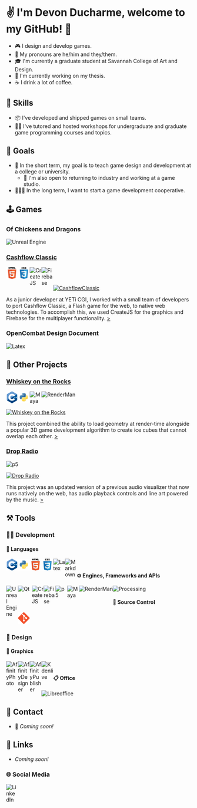 # ✌️ I'm Devon Ducharme, welcome to my GitHub! 🐙

- 🎮 I design and develop games.
- 🧔 My pronouns are he/him and they/them.
- 🎓 I'm currently a graduate student at Savannah College of Art and Design.
- 📝 I'm currently working on my thesis.
- ☕ I drink a lot of coffee.
<!-- - 🌹 I'm a member of the DSA and IWW. -->

## 🤹 Skills

- 📦 I've developed and shipped games on small teams.
- 👨‍🏫 I've tutored and hosted workshops for undergraduate and graduate game programming courses and topics.
<!-- - 🤝 I've participated in community organizing for progressive movements and campaigns. -->

## 🥅 Goals

- 🏫 In the short term, my goal is to teach game design and development at a college or university.
  - 🏢 I'm also open to returning to industry and working at a game studio.
- 🧑‍🤝‍🧑 In the long term, I want to start a game development cooperative.

## 🕹️ Games

### Of Chickens and Dragons

<img alt="Unreal Engine" width="32px" src="https://vectorified.com/images/epic-games-icon-35.png" />

### [Cashflow Classic][CashflowClassic]

<img align="left" alt="HTML5" width="32px" src="https://raw.githubusercontent.com/github/explore/80688e429a7d4ef2fca1e82350fe8e3517d3494d/topics/html/html.png" />
<img align="left" alt="CSS3" width="32px" src="https://raw.githubusercontent.com/github/explore/80688e429a7d4ef2fca1e82350fe8e3517d3494d/topics/css/css.png" />
<img align="left" alt="CreateJS" width="32px" src="https://avatars0.githubusercontent.com/u/1497318?s=200&v=4" />
<img align="left" alt="Firebase" width="32px" src="https://coronalabs.com/wordpress/wp-content/uploads/2017/04/Firebase_16-logo.png" />

<br />
<br />

<a href="https://github.com/DevonDGithub/CashflowClassic" target="_blank"><img alt="CashflowClassic" width="480px" src="https://raw.githubusercontent.com/DevonDGithub/CashflowClassic/main/Graphics/Images/cashflow-splash.png" /></a>

As a junior developer at YETi CGI, I worked with a small team of developers to port Cashflow Classic, a Flash game for the web, to native web technologies. To accomplish this, we used CreateJS for the graphics and Firebase for the multiplayer functionality. [>][CashflowClassic]

### OpenCombat Design Document

<img alt="Latex" width="32px" src="https://upload.wikimedia.org/wikipedia/commons/thumb/e/ec/Antu_texmaker.svg/512px-Antu_texmaker.svg.png" />

## 💾 Other Projects

### [Whiskey on the Rocks][WhiskeyOnTheRocks]

<img align="left" alt="CPP" width="32px" src="https://github.com/devicons/devicon/raw/master/icons/cplusplus/cplusplus-original.svg" />
<img align="left" alt="Python" width="32px" src="https://raw.githubusercontent.com/github/explore/80688e429a7d4ef2fca1e82350fe8e3517d3494d/topics/python/python.png" />
<img align="left" alt="Maya" width="32px" src="https://javiscomputers.com/wp-content/uploads/2019/04/maya-3d-2017-logo-icon-vector.png" />
<img align="left" alt="RenderMan" height="38px" src="https://img2.pngio.com/pixars-renderman-news-renderman-at-siggraph-2019-renderman-png-512_512.png" />

<br />
<br />

<a href="https://github.com/DevonDGithub/WhiskeyOnTheRocks" target="_blank"><img alt="Whiskey on the Rocks" width="480px" src="https://raw.githubusercontent.com/DevonDGithub/WhiskeyOnTheRocks/master/Images/whiskey.jpg" /></a>

This project combined the ability to load geometry at render-time alongside a popular 3D game development algorithm to create ice cubes that cannot overlap each other. [>][WhiskeyOnTheRocks]

### [Drop Radio][DropRadio]

<img alt="p5" width="32px" src="https://pbs.twimg.com/profile_images/502135348663578624/-oslcYof.png" />

<a href="https://github.com/DevonDGithub/DropRadio" target="_blank"><img alt="Drop Radio" width="480px" src="https://raw.githubusercontent.com/DevonDGithub/DropRadio/master/assets/graphics/drop-ui.png" /></a>

This project was an updated version of a previous audio visualizer that now runs natively on the web, has audio playback controls and line art powered by the music. [>][DropRadio]

## ⚒️ Tools

### 👨‍💻 Development

#### 📝 Languages

<img align="left" alt="CPP" width="32px" src="https://github.com/devicons/devicon/raw/master/icons/cplusplus/cplusplus-original.svg" />
<img align="left" alt="Python" width="32px" src="https://raw.githubusercontent.com/github/explore/80688e429a7d4ef2fca1e82350fe8e3517d3494d/topics/python/python.png" />
<img align="left" alt="HTML5" width="32px" src="https://raw.githubusercontent.com/github/explore/80688e429a7d4ef2fca1e82350fe8e3517d3494d/topics/html/html.png" />
<img align="left" alt="CSS3" width="32px" src="https://raw.githubusercontent.com/github/explore/80688e429a7d4ef2fca1e82350fe8e3517d3494d/topics/css/css.png" />
<img align="left" alt="Latex" width="32px" src="https://upload.wikimedia.org/wikipedia/commons/thumb/e/ec/Antu_texmaker.svg/512px-Antu_texmaker.svg.png" />
<img align="left" alt="Markdown" width="32px" src="https://img.icons8.com/nolan/2x/markdown.png" />

<br />

#### ⚙️ Engines, Frameworks and APIs

<img align="left" alt="Unreal Engine" width="32px" src="https://vectorified.com/images/epic-games-icon-35.png" />
<img align="left" alt="Qt" width="38px" src="https://upload.wikimedia.org/wikipedia/commons/thumb/0/0b/Qt_logo_2016.svg/1200px-Qt_logo_2016.svg.png" />
<img align="left" alt="CreateJS" width="32px" src="https://avatars0.githubusercontent.com/u/1497318?s=200&v=4" />
<img align="left" alt="Firebase" width="32px" src="https://coronalabs.com/wordpress/wp-content/uploads/2017/04/Firebase_16-logo.png" />
<img align="left" alt="p5" width="32px" src="https://pbs.twimg.com/profile_images/502135348663578624/-oslcYof.png" />
<img align="left" alt="Maya" width="32px" src="https://javiscomputers.com/wp-content/uploads/2019/04/maya-3d-2017-logo-icon-vector.png" />
<img align="left" alt="RenderMan" height="38px" src="https://img2.pngio.com/pixars-renderman-news-renderman-at-siggraph-2019-renderman-png-512_512.png" />
<img align="left" alt="Processing" height="32px" src="https://upload.wikimedia.org/wikipedia/commons/2/2e/Processing_3_logo.png" />

<br />

#### 🦑 Source Control

<img alt="Git" width="32px" src="https://github.com/devicons/devicon/raw/master/icons/git/git-original.svg" />

### 📐 Design

#### 👾 Graphics

<img align="left" alt="AffinityPhoto" width="32px" src="http://www.timtyson.us/wordpress/wp-content/uploads/2015/12/Affinity-Photo-App-Icon.png" />
<img align="left" alt="AffinityDesigner" width="32px" src="https://upload.wikimedia.org/wikipedia/commons/f/fe/Affinity-Designer.png" />
<img align="left" alt="AffinityPublisher" width="32px" src="https://upload.wikimedia.org/wikipedia/commons/7/78/Affinity-publisher-icon-1080.png" />
<img align="left" alt="Kdenlive" width="32px" src="https://seeklogo.com/images/K/kdenlive-logo-CAAD792F3F-seeklogo.com.png" />

<br />

#### 📋 Office

<img alt="Libreoffice" width="32px" src="https://dl2.macupdate.com/images/icons256/35446.png?d=1519935795" />

## 💬 Contact

- 📧 *Coming soon!*

## 🔗 Links

- *Coming soon!*

### 🌐 Social Media

<a href="https://www.linkedin.com/in/devondli/" target="_blank"><img align="left" alt="LinkedIn" width="32px" src="https://icons.iconarchive.com/icons/limav/flat-gradient-social/512/Linkedin-icon.png" /></a>

<!-- Links -->
[WhiskeyOnTheRocks]: https://github.com/DevonDGithub/WhiskeyOnTheRocks
[CashflowClassic]: https://github.com/DevonDGithub/CashflowClassic
[DropRadio]: https://github.com/DevonDGithub/DropRadio

